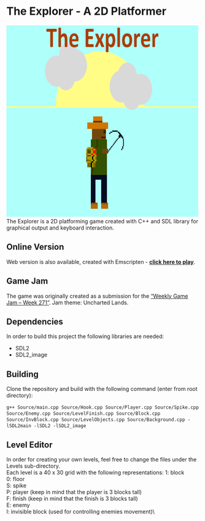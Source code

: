 # The Explorer - A 2D Platformer
<img src="Sprites/GameCover.png" width="500" height="500" />\
The Explorer is a 2D platforming game created with C++ and SDL  library for graphical output and keyboard interaction.

## Online Version
Web version is also available, created with Emscripten - **[click here to play](https://eldorz.itch.io/the-explorer)**.
## Game Jam
The game was originally created as a submission for the [“Weekly Game Jam – Week 271”](https://itch.io/jam/weekly-game-jam-271).
Jam theme: Uncharted Lands.
## Dependencies
In order to build this project the following libraries are needed:
- SDL2
- SDL2_image
## Building

Clone the repository and build with the following command (enter from root directory):

	g++ Source/main.cpp Source/Hook.cpp Source/Player.cpp Source/Spike.cpp Source/Enemy.cpp Source/LevelFinish.cpp Source/Block.cpp Source/InvBlock.cpp Source/LevelObjects.cpp Source/Background.cpp -lSDL2main -lSDL2 -lSDL2_image
	
## Level Editor
In order for creating your own levels, feel free to change the files under the Levels sub-directory.\
Each level is a 40 x 30 grid with the following representations:
1: block\
0: floor\
S: spike\
P: player (keep in mind that the player is 3 blocks tall)\
F: finish (keep in mind that the finish is 3 blocks tall)\
E: enemy\
I: invisible block (used for controlling enemies movement)\
    

